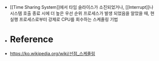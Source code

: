 - [[Time Sharing System]]에서 타임 슬라이스가 소진되었거나, [[Interrupt]]나 시스템 호출 종료 시에 더 높은 우선 순위 프로세스가 발생 되었음을 알았을 때, 현 실행 프로세스로부터 강제로 CPU를 회수하는 스케줄링 기법
- # Reference
- https://ko.wikipedia.org/wiki/선점_스케줄링